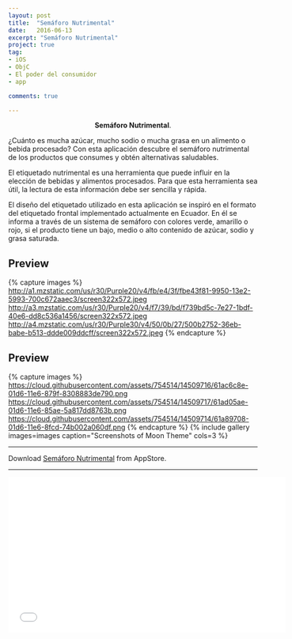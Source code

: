 ```yaml
---
layout: post
title:  "Semáforo Nutrimental"
date:   2016-06-13
excerpt: "Semáforo Nutrimental"
project: true
tag:
- iOS 
- ObjC
- El poder del consumidor
- app

comments: true

---
```


    
<center><b>Semáforo Nutrimental</b>.</center>
     
¿Cuánto es mucha azúcar, mucho sodio o mucha grasa en un alimento o bebida procesado? Con esta aplicación descubre el semáforo nutrimental de los productos que consumes y obtén alternativas saludables.

El etiquetado nutrimental es una herramienta que puede influir en la elección de bebidas y alimentos procesados. Para que esta herramienta sea útil, la lectura de esta información debe ser sencilla y rápida.

El diseño del etiquetado utilizado en esta aplicación se inspiró en el formato del etiquetado frontal implementado actualmente en Ecuador. En él se informa a través de un sistema de semáforo con colores verde, amarillo o rojo, si el producto tiene un bajo, medio o alto contenido de azúcar, sodio y grasa saturada.


## Preview

{% capture images %}
	http://a1.mzstatic.com/us/r30/Purple20/v4/fb/e4/3f/fbe43f81-9950-13e2-5993-700c672aaec3/screen322x572.jpeg
	http://a3.mzstatic.com/us/r30/Purple20/v4/f7/39/bd/f739bd5c-7e27-1bdf-40e6-dd8c536a1456/screen322x572.jpeg
	http://a4.mzstatic.com/us/r30/Purple30/v4/50/0b/27/500b2752-36eb-babe-b513-ddde009ddcff/screen322x572.jpeg
{% endcapture %}

## Preview

{% capture images %}
	https://cloud.githubusercontent.com/assets/754514/14509716/61ac6c8e-01d6-11e6-879f-8308883de790.png
	https://cloud.githubusercontent.com/assets/754514/14509717/61ad05ae-01d6-11e6-85ae-5a817dd8763b.png
	https://cloud.githubusercontent.com/assets/754514/14509714/61a89708-01d6-11e6-8fcd-74b002a060df.png
{% endcapture %}
{% include gallery images=images caption="Screenshots of Moon Theme" cols=3 %}

---

  
      
Download  [Semáforo Nutrimental](https://itunes.apple.com/bo/app/semaforo-nutrimental/id1071714993?mt=8) from AppStore.      


---

<iframe width="560" height="315" src="//www.youtube.com/embed/f_3299399Xo" frameborder="0"> </iframe>

